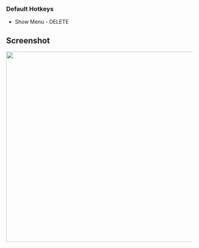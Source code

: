 ### Default Hotkeys
- Show Menu - DELETE

## Screenshot
<p align="center">
  <img  align="center" src="https://github.com/nmrzvcom/HellDivers-CheatMenu/releases/download/Helldivers-cheat-menu/sc.jpg" height="512"></h1>
</p>
